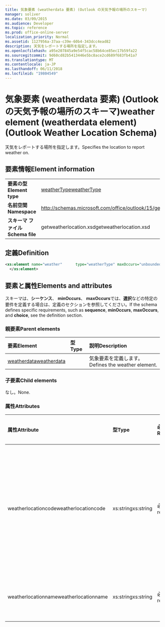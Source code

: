 ```yaml
---
title: 気象要素 (weatherdata 要素) (Outlook の天気予報の場所のスキーマ)
manager: soliver
ms.date: 03/09/2015
ms.audience: Developer
ms.topic: reference
ms.prod: office-online-server
localization_priority: Normal
ms.assetid: 1127956a-37aa-c39e-60b4-343dcc4ead82
description: 天気をレポートする場所を指定します。
ms.openlocfilehash: a95e207845a9e54f5cac58b64ce85ec17b59fa22
ms.sourcegitcommit: 9d60cd82b5413446e5bc8ace2cd689f683fb41a7
ms.translationtype: MT
ms.contentlocale: ja-JP
ms.lasthandoff: 06/11/2018
ms.locfileid: "19804549"
---
```

# <a name="weather-element-weatherdata-element-outlook-weather-location-schema"></a><span data-ttu-id="fb007-103">気象要素 (weatherdata 要素) (Outlook の天気予報の場所のスキーマ)</span><span class="sxs-lookup"><span data-stu-id="fb007-103">weather element (weatherdata element) (Outlook Weather Location Schema)</span></span>

<span data-ttu-id="fb007-104">天気をレポートする場所を指定します。</span><span class="sxs-lookup"><span data-stu-id="fb007-104">Specifies the location to report weather on.</span></span>
  
## <a name="element-information"></a><span data-ttu-id="fb007-105">要素情報</span><span class="sxs-lookup"><span data-stu-id="fb007-105">Element information</span></span>

|||
|:-----|:-----|
|<span data-ttu-id="fb007-106">**要素の型**</span><span class="sxs-lookup"><span data-stu-id="fb007-106">**Element type**</span></span> <br/> |[<span data-ttu-id="fb007-107">weatherType</span><span class="sxs-lookup"><span data-stu-id="fb007-107">weatherType</span></span>](weathertype-complextype-outlook-weather-location-schema.md) <br/> |
|<span data-ttu-id="fb007-108">**名前空間**</span><span class="sxs-lookup"><span data-stu-id="fb007-108">**Namespace**</span></span> <br/> |http://schemas.microsoft.com/office/outlook/15/getweatherlocation.xsd  <br/> |
|<span data-ttu-id="fb007-109">**スキーマ ファイル**</span><span class="sxs-lookup"><span data-stu-id="fb007-109">**Schema file**</span></span> <br/> |<span data-ttu-id="fb007-110">getweatherlocation.xsd</span><span class="sxs-lookup"><span data-stu-id="fb007-110">getweatherlocation.xsd</span></span>  <br/> |
   
## <a name="definition"></a><span data-ttu-id="fb007-111">定義</span><span class="sxs-lookup"><span data-stu-id="fb007-111">Definition</span></span>

```XML
<xs:element name="weather"      type="weatherType" maxOccurs="unbounded"    >
  </xs:element>  

```

## <a name="elements-and-attributes"></a><span data-ttu-id="fb007-112">要素と属性</span><span class="sxs-lookup"><span data-stu-id="fb007-112">Elements and attributes</span></span>

<span data-ttu-id="fb007-113">スキーマは、**シーケンス**、 **minOccurs**、 **maxOccurs**では、**選択**などの特定の要件を定義する場合は、定義のセクションを参照してください。</span><span class="sxs-lookup"><span data-stu-id="fb007-113">If the schema defines specific requirements, such as **sequence**, **minOccurs**, **maxOccurs**, and **choice**, see the definition section.</span></span> 
  
### <a name="parent-elements"></a><span data-ttu-id="fb007-114">親要素</span><span class="sxs-lookup"><span data-stu-id="fb007-114">Parent elements</span></span>

|<span data-ttu-id="fb007-115">**要素**</span><span class="sxs-lookup"><span data-stu-id="fb007-115">**Element**</span></span>|<span data-ttu-id="fb007-116">**型**</span><span class="sxs-lookup"><span data-stu-id="fb007-116">**Type**</span></span>|<span data-ttu-id="fb007-117">**説明**</span><span class="sxs-lookup"><span data-stu-id="fb007-117">**Description**</span></span>|
|:-----|:-----|:-----|
|[<span data-ttu-id="fb007-118">weatherdata</span><span class="sxs-lookup"><span data-stu-id="fb007-118">weatherdata</span></span>](weatherdata-element-outlook-weather-location-schema.md) <br/> ||<span data-ttu-id="fb007-119">気象要素を定義します。</span><span class="sxs-lookup"><span data-stu-id="fb007-119">Defines the weather element.</span></span>  <br/> |
   
### <a name="child-elements"></a><span data-ttu-id="fb007-120">子要素</span><span class="sxs-lookup"><span data-stu-id="fb007-120">Child elements</span></span>

<span data-ttu-id="fb007-121">なし。</span><span class="sxs-lookup"><span data-stu-id="fb007-121">None.</span></span>
  
### <a name="attributes"></a><span data-ttu-id="fb007-122">属性</span><span class="sxs-lookup"><span data-stu-id="fb007-122">Attributes</span></span>

|<span data-ttu-id="fb007-123">**属性**</span><span class="sxs-lookup"><span data-stu-id="fb007-123">**Attribute**</span></span>|<span data-ttu-id="fb007-124">**型**</span><span class="sxs-lookup"><span data-stu-id="fb007-124">**Type**</span></span>|<span data-ttu-id="fb007-125">**必須**</span><span class="sxs-lookup"><span data-stu-id="fb007-125">**Required**</span></span>|<span data-ttu-id="fb007-126">**説明**</span><span class="sxs-lookup"><span data-stu-id="fb007-126">**Description**</span></span>|<span data-ttu-id="fb007-127">**使用可能な値**</span><span class="sxs-lookup"><span data-stu-id="fb007-127">**Possible values**</span></span>|
|:-----|:-----|:-----|:-----|:-----|
|<span data-ttu-id="fb007-128">weatherlocationcode</span><span class="sxs-lookup"><span data-stu-id="fb007-128">weatherlocationcode</span></span>  <br/> |<span data-ttu-id="fb007-129">xs:string</span><span class="sxs-lookup"><span data-stu-id="fb007-129">xs:string</span></span>  <br/> |<span data-ttu-id="fb007-130">必須</span><span class="sxs-lookup"><span data-stu-id="fb007-130">required</span></span>  <br/> |<span data-ttu-id="fb007-131">同じ名前の複数の場所を識別するために場所に関連付けられているコードを指定します。</span><span class="sxs-lookup"><span data-stu-id="fb007-131">Specifies a code that is associated with the location to distinguish multiple locations with the same name.</span></span>  <br/> |<span data-ttu-id="fb007-132">値の型の使用されています</span><span class="sxs-lookup"><span data-stu-id="fb007-132">A value of the type xs:string</span></span>  <br/> |
|<span data-ttu-id="fb007-133">weatherlocationname</span><span class="sxs-lookup"><span data-stu-id="fb007-133">weatherlocationname</span></span>  <br/> |<span data-ttu-id="fb007-134">xs:string</span><span class="sxs-lookup"><span data-stu-id="fb007-134">xs:string</span></span>  <br/> |<span data-ttu-id="fb007-135">必須</span><span class="sxs-lookup"><span data-stu-id="fb007-135">required</span></span>  <br/> |<span data-ttu-id="fb007-136">場所の名前を指定します。</span><span class="sxs-lookup"><span data-stu-id="fb007-136">Specifies the name of the location.</span></span>  <br/> |<span data-ttu-id="fb007-137">値の型の使用されています</span><span class="sxs-lookup"><span data-stu-id="fb007-137">A value of the type xs:string</span></span>  <br/> |
   

